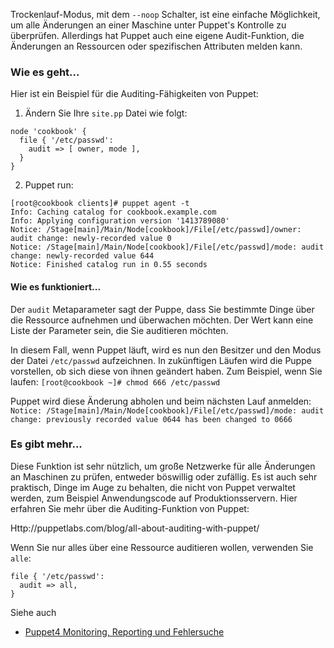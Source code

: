 Trockenlauf-Modus, mit dem `--noop` Schalter, ist eine einfache Möglichkeit, um alle Änderungen an einer Maschine unter Puppet's Kontrolle zu überprüfen. Allerdings hat Puppet auch eine eigene Audit-Funktion, die Änderungen an Ressourcen oder spezifischen Attributen melden kann.

### Wie es geht...

Hier ist ein Beispiel für die Auditing-Fähigkeiten von Puppet:

1. Ändern Sie Ihre `site.pp` Datei wie folgt:

```
node 'cookbook' {
  file { '/etc/passwd':
    audit => [ owner, mode ],
  }
}
```

2. Puppet run:
```
[root@cookbook clients]# puppet agent -t
Info: Caching catalog for cookbook.example.com
Info: Applying configuration version '1413789080'
Notice: /Stage[main]/Main/Node[cookbook]/File[/etc/passwd]/owner: audit change: newly-recorded value 0
Notice: /Stage[main]/Main/Node[cookbook]/File[/etc/passwd]/mode: audit change: newly-recorded value 644
Notice: Finished catalog run in 0.55 seconds
```

#### Wie es funktioniert...

Der `audit` Metaparameter sagt der Puppe, dass Sie bestimmte Dinge über die Ressource aufnehmen und überwachen möchten. Der Wert kann eine Liste der Parameter sein, die Sie auditieren möchten.

In diesem Fall, wenn Puppet läuft, wird es nun den Besitzer und den Modus der Datei `/etc/passwd` aufzeichnen. In zukünftigen Läufen wird die Puppe vorstellen, ob sich diese von ihnen geändert haben. Zum Beispiel, wenn Sie laufen:
`[root@cookbook ~]# chmod 666 /etc/passwd`

Puppet wird diese Änderung abholen und beim nächsten Lauf anmelden:
`Notice: /Stage[main]/Main/Node[cookbook]/File[/etc/passwd]/mode: audit change: previously recorded value 0644 has been changed to 0666`

### Es gibt mehr...

Diese Funktion ist sehr nützlich, um große Netzwerke für alle Änderungen an Maschinen zu prüfen, entweder böswillig oder zufällig. Es ist auch sehr praktisch, Dinge im Auge zu behalten, die nicht von Puppet verwaltet werden, zum Beispiel Anwendungscode auf Produktionsservern. Hier erfahren Sie mehr über die Auditing-Funktion von Puppet:

Http://puppetlabs.com/blog/all-about-auditing-with-puppet/

Wenn Sie nur alles über eine Ressource auditieren wollen, verwenden Sie `alle`:
```
file { '/etc/passwd':
  audit => all,
}
```

Siehe auch
* [Puppet4 Monitoring, Reporting und Fehlersuche](../puppet-monitorin-reporting-fehlersuche)